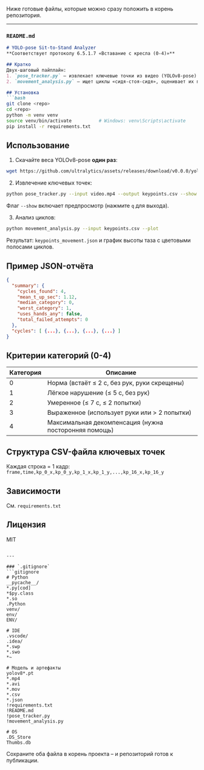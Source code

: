 Ниже готовые файлы, которые можно сразу положить в корень репозитория.

---

### `README.md`
```markdown
# YOLO-pose Sit-to-Stand Analyzer  
**Соответствует протоколу 6.5.1.7 «Вставание с кресла (0-4)»**

## Кратко
Двух-шаговый пайплайн:  
1. `pose_tracker.py` — извлекает ключевые точки из видео (YOLOv8-pose) и сохраняет их в CSV.  
2. `movement_analysis.py` — ищет циклы «сидя-стоя-сидя», оценивает их по 5-бальной шкале (0 = норма, 4 = максимальная декомпенсация).

## Установка
```bash
git clone <repo>
cd <repo>
python -m venv venv
source venv/bin/activate          # Windows: venv\Scripts\activate
pip install -r requirements.txt
```

## Использование
1. Скачайте веса YOLOv8-pose **один раз**:
```bash
wget https://github.com/ultralytics/assets/releases/download/v0.0.0/yolov8s-pose.pt
```

2. Извлечение ключевых точек:
```bash
python pose_tracker.py --input video.mp4 --output keypoints.csv --show
```
Флаг `--show` включает предпросмотр (нажмите `q` для выхода).

3. Анализ циклов:
```bash
python movement_analysis.py --input keypoints.csv --plot
```
Результат: `keypoints_movement.json` и график высоты таза с цветовыми полосами циклов.

## Пример JSON-отчёта
```json
{
  "summary": {
    "cycles_found": 4,
    "mean_t_up_sec": 1.12,
    "median_category": 0,
    "worst_category": 1,
    "uses_hands_any": false,
    "total_failed_attempts": 0
  },
  "cycles": [ {...}, {...}, {...}, {...} ]
}
```

## Критерии категорий (0-4)
| Категория | Описание |
|-----------|----------|
| 0         | Норма (встаёт ≤ 2 с, без рук, руки скрещены) |
| 1         | Лёгкое нарушение (≤ 5 с, без рук) |
| 2         | Умеренное (≤ 7 с, ≤ 2 попытки) |
| 3         | Выраженное (использует руки или > 2 попытки) |
| 4         | Максимальная декомпенсация (нужна посторонняя помощь) |

## Структура CSV-файла ключевых точек
Каждая строка = 1 кадр:  
`frame,time,kp_0_x,kp_0_y,kp_1_x,kp_1_y,...,kp_16_x,kp_16_y`

## Зависимости
См. `requirements.txt`

## Лицензия
MIT
```

---

### `.gitignore`
```gitignore
# Python
__pycache__/
*.py[cod]
*$py.class
*.so
.Python
venv/
env/
ENV/

# IDE
.vscode/
.idea/
*.swp
*.swo
*~

# Модель и артефакты
yolov8*.pt
*.mp4
*.avi
*.mov
*.csv
*.json
!requirements.txt
!README.md
!pose_tracker.py
!movement_analysis.py

# OS
.DS_Store
Thumbs.db
```

Сохраните оба файла в корень проекта – и репозиторий готов к публикации.